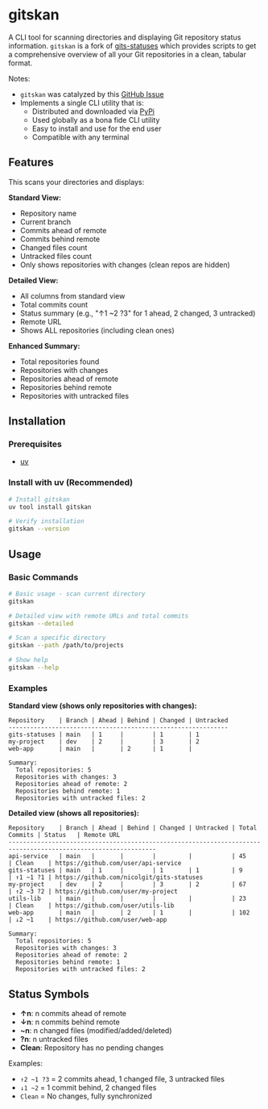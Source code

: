 # gitskan

A CLI tool for scanning directories and displaying Git repository status information. `gitskan` is a fork of [gits-statuses](https://github.com/nicolgit/gits-statuses) which provides scripts to get a comprehensive overview of all your Git repositories in a clean, tabular format.

Notes:
- `gitskan` was catalyzed by this [GitHub Issue](https://github.com/nicolgit/gits-statuses/issues/1)
- Implements a single CLI utility that is:
  - Distributed and downloaded via [PyPi](https://pypi.org/project/gitskan/)
  - Used globally as a bona fide CLI utility
  - Easy to install and use for the end user
  - Compatible with any terminal

## Features

This scans your directories and displays:

**Standard View:**
- Repository name
- Current branch
- Commits ahead of remote
- Commits behind remote  
- Changed files count
- Untracked files count
- Only shows repositories with changes (clean repos are hidden)

**Detailed View:**
- All columns from standard view
- Total commits count
- Status summary (e.g., "↑1 ~2 ?3" for 1 ahead, 2 changed, 3 untracked)
- Remote URL
- Shows ALL repositories (including clean ones)

**Enhanced Summary:**
- Total repositories found
- Repositories with changes
- Repositories ahead of remote
- Repositories behind remote
- Repositories with untracked files

## Installation

### Prerequisites
- [uv](https://docs.astral.sh/uv/)

### Install with uv (Recommended)
```bash
# Install gitskan
uv tool install gitskan

# Verify installation
gitskan --version
```

## Usage

### Basic Commands

```bash
# Basic usage - scan current directory
gitskan

# Detailed view with remote URLs and total commits
gitskan --detailed

# Scan a specific directory
gitskan --path /path/to/projects

# Show help
gitskan --help
```

### Examples

**Standard view (shows only repositories with changes):**
```
Repository    | Branch | Ahead | Behind | Changed | Untracked
-------------------------------------------------------------
gits-statuses | main   | 1     |        | 1       | 1        
my-project    | dev    | 2     |        | 3       | 2        
web-app       | main   |       | 2      | 1       |          

Summary:
  Total repositories: 5
  Repositories with changes: 3
  Repositories ahead of remote: 2
  Repositories behind remote: 1
  Repositories with untracked files: 2
```

**Detailed view (shows all repositories):**
```
Repository    | Branch | Ahead | Behind | Changed | Untracked | Total Commits | Status   | Remote URL                               
---------------------------------------------------------------------------------------------------------------
api-service   | main   |       |        |         |           | 45            | Clean    | https://github.com/user/api-service
gits-statuses | main   | 1     |        | 1       | 1         | 9             | ↑1 ~1 ?1 | https://github.com/nicolgit/gits-statuses
my-project    | dev    | 2     |        | 3       | 2         | 67            | ↑2 ~3 ?2 | https://github.com/user/my-project
utils-lib     | main   |       |        |         |           | 23            | Clean    | https://github.com/user/utils-lib
web-app       | main   |       | 2      | 1       |           | 102           | ↓2 ~1    | https://github.com/user/web-app

Summary:
  Total repositories: 5
  Repositories with changes: 3
  Repositories ahead of remote: 2
  Repositories behind remote: 1
  Repositories with untracked files: 2
```

## Status Symbols 

- **↑n**: n commits ahead of remote
- **↓n**: n commits behind remote  
- **~n**: n changed files (modified/added/deleted)
- **?n**: n untracked files
- **Clean**: Repository has no pending changes

Examples:
- `↑2 ~1 ?3` = 2 commits ahead, 1 changed file, 3 untracked files
- `↓1 ~2` = 1 commit behind, 2 changed files
- `Clean` = No changes, fully synchronized
